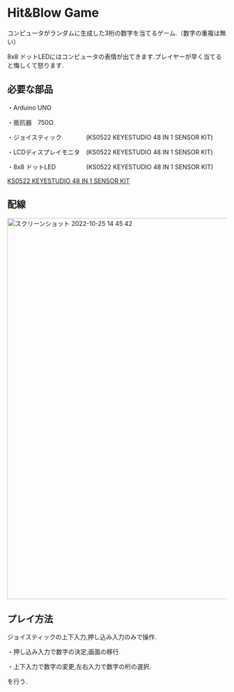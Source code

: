 # Hit&Blow Game

コンピュータがランダムに生成した3桁の数字を当てるゲーム.（数字の重複は無い）

8x8 ドットLEDにはコンピュータの表情が出てきます.プレイヤーが早く当てると悔しくて怒ります.

## 必要な部品

・Arduino UNO

・抵抗器　750Ω

・ジョイスティック　　　　(KS0522 KEYESTUDIO 48 IN 1 SENSOR KIT)

・LCDディスプレイモニタ　(KS0522 KEYESTUDIO 48 IN 1 SENSOR KIT)

・8x8 ドットLED　　　　　(KS0522 KEYESTUDIO 48 IN 1 SENSOR KIT)

[KS0522 KEYESTUDIO 48 IN 1 SENSOR KIT](https://github.com/keyestudio/KS0522-Keyestudio-48-in-1-Sensor-Kit/blob/master/KS0522.md)

## 配線

<img width="874" alt="スクリーンショット 2022-10-25 14 45 42" src="https://user-images.githubusercontent.com/64641621/197692614-6dfe0057-76b1-4126-a41b-e048f041e63c.png">

## プレイ方法
ジョイスティックの上下入力,押し込み入力のみで操作.

・押し込み入力で数字の決定,画面の移行.

・上下入力で数字の変更,左右入力で数字の桁の選択.

を行う.
